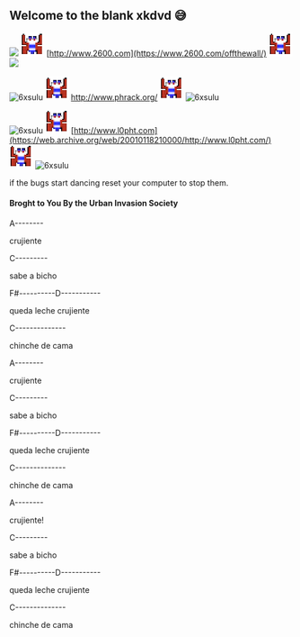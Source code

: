 ## Welcome to the blank xkdvd 😅

![](https://user-images.githubusercontent.com/100168196/197266147-8a71c2d0-a611-4aa3-9cc3-5bddf3ca6501.gif)
![](100168196.png)
[http://www.2600.com](https://www.2600.com/offthewall/)
![](100168196.png)
![](https://user-images.githubusercontent.com/100168196/197266147-8a71c2d0-a611-4aa3-9cc3-5bddf3ca6501.gif)

![6xsulu](https://user-images.githubusercontent.com/100168196/197266147-8a71c2d0-a611-4aa3-9cc3-5bddf3ca6501.gif)
![](100168196.png)
http://www.phrack.org/
![](100168196.png)
![6xsulu](https://user-images.githubusercontent.com/100168196/197266147-8a71c2d0-a611-4aa3-9cc3-5bddf3ca6501.gif)

![6xsulu](https://user-images.githubusercontent.com/100168196/197266147-8a71c2d0-a611-4aa3-9cc3-5bddf3ca6501.gif)
![](100168196.png)
[http://www.l0pht.com](https://web.archive.org/web/20010118210000/http://www.l0pht.com/)
![](100168196.png)
![6xsulu](https://user-images.githubusercontent.com/100168196/197266147-8a71c2d0-a611-4aa3-9cc3-5bddf3ca6501.gif)

if the bugs start dancing reset your computer to stop them.

#### Broght to You By the Urban Invasion Society 
A--------

crujiente

C---------   

sabe a bicho

F#----------D-----------

queda leche crujiente

C--------------

chinche de cama


A--------

crujiente

C---------   

sabe a bicho

F#----------D-----------

queda leche crujiente

C--------------

chinche de cama

A--------

crujiente!

C---------   

sabe a bicho

F#----------D-----------

queda leche crujiente

C--------------

chinche de cama


